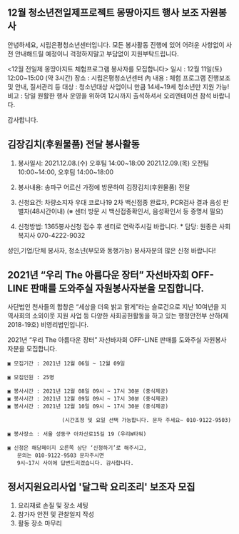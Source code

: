 ## 12월 청소년전일제프로젝트 몽땅아지트 행사 보조 자원봉사

안녕하세요, 시립은평청소년센터입니다.
모든 봉사활동 진행에 있어 어려운 사항없이 사전 안내해드릴 예정이니 걱정하지말고 부담없이 지원부탁드립니다.

<12월 전일제 몽땅아지트 체험프로그램 봉사자를 모집합니다> 
일시 : 12월 11일(토) 12:00~15:00 (약 3시간) 
장소 : 시립은평청소년센터 內
내용 : 체험 프로그램 진행보조 및 안내, 질서관리 등 
대상 : 청소년대상 사업이니 만큼 14세~19세 청소년만 지원 가능!
비고 : 당일 원활한 행사 운영을 위하여 12시까지 출석하셔서 오리엔테이션 참석 바랍니다. 

감사합니다.

## 김장김치(후원물품) 전달 봉사활동

1. 봉사일시: 2021.12.08.(수) 오후팀 14:00~18:00 
                  2021.12.09.(목) 오전팀 10:00~14:00, 오후팀 14:00~18:00
2. 봉사내용: 송파구 어르신 가정에 방문하여 김장김치(후원물품) 전달
             
3. 신청요건: 차량소지자 우대
            코로나19 2차 백신접종 완료자, PCR검사 결과 음성 판별자(48시간이내)
            (※ 센터 방문 시 백신접종확인서, 음성확인서 등 증명서 필요)
           
4. 신청방법: 1365봉사신청 접수 후 센터로 연락주시길 바랍니다.
            * 담당: 원종은 사회복지사 070-4222-9032

성인,기업/단체 봉사자, 청소년(부모와 동행가능) 봉사자분의 많은 신청 바랍니다!


##  2021년 “우리 The 아름다운 장터” 자선바자회 OFF-LINE 판매를 도와주실 자원봉사자분을 모집합니다.

사단법인 천사들의 합창은 “세상을 더욱 밝고 맑게”라는 슬로건으로
지난 10여년을 지역사회의 소외이웃 지원 사업 등 다양한 사회공헌활동을 하고 있는 행정안전부 산하(제2018-19호) 비영리법인입니다.

2021년 “우리 The 아름다운 장터” 자선바자회 OFF-LINE 판매를
도와주실 자원봉사자분을 모집합니다.

    ▣ 모집기간 : 2021년 12월 06일 ~ 12월 09일

    ▣ 모집인원 : 25명 

    ▣ 봉사시간 : 2021년 12월 08일 09시 ~ 17시 30분 (중식제공)
    ▣ 봉사시간 : 2021년 12월 09일 09시 ~ 17시 30분 (중식제공)
    ▣ 봉사시간 : 2021년 12월 10일 09시 ~ 17시 30분 (중식제공)

                     (시간조정 및 요일 선택 가능합니다. 문자 주세요~ 010-9122-9503)

    ▣ 봉사장소 : 서울 성동구 아차산로15길 19 (우리W타워)

    ▣ 신청은 해당페이지 오른쪽 상단 ‘신청하기’로 해주시고, 
       문의는 010-9122-9503 문자주시면 
       9시~17시 사이에 답변드리겠습니다. 감사합니다.

## 정서지원요리사업 '달그락 요리조리' 보조자 모집   

1. 요리재료 손질 및 장소 세팅
2. 참가자 안전 및 관찰일지 작성
3. 활동 장소 마무리